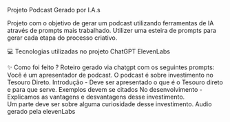 Projeto Podcast Gerado por I.A.s

Projeto com o objetivo de gerar um podcast utilizando ferramentas de IA através de prompts mais trabalhado.
Utilizer uma esteira de prompts para gerar cada etapa do processo criativo.

💻 Tecnologias utilizadas no projeto
ChatGPT
ElevenLabs

✨ Como foi feito ?
Roteiro gerado via chatgpt com os seguintes prompts:
Você é um apresentador de podcast. O podcast é sobre investimento no Tesouro Direto.
Introdução - Deve ser apresentado o que é o Tesouro direto  e para que serve. Exemplos devem se citados
No desenvolvimento - Explicamos as vantagens e desvantagens desse investimento.                                               
Um parte deve ser sobre alguma curiosidade desse investimento. 
Audio gerado pela elevenLabs

